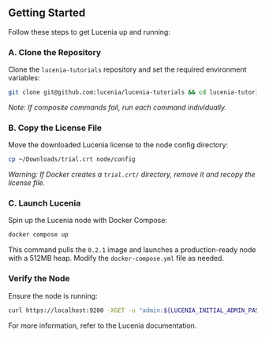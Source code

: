 ## Getting Started

Follow these steps to get Lucenia up and running:

### A. Clone the Repository

Clone the `lucenia-tutorials` repository and set the required environment variables:

```bash
git clone git@github.com:lucenia/lucenia-tutorials && cd lucenia-tutorials/1_getting-started && source env.sh
```

*Note: If composite commands fail, run each command individually.*

### B. Copy the License File

Move the downloaded Lucenia license to the node config directory:

```bash
cp ~/Downloads/trial.crt node/config
```

*Warning: If Docker creates a `trial.crt/` directory, remove it and recopy the license file.*

### C. Launch Lucenia

Spin up the Lucenia node with Docker Compose:

```bash
docker compose up
```

This command pulls the `0.2.1` image and launches a production-ready node with a 512MB heap. Modify the `docker-compose.yml` file as needed.

### Verify the Node

Ensure the node is running:

```bash
curl https://localhost:9200 -XGET -u "admin:${LUCENIA_INITIAL_ADMIN_PASSWORD}" --insecure
```

For more information, refer to the Lucenia documentation.
